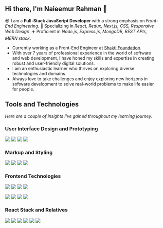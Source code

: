 ## Hi there, I'm Naieemur Rahman 👋

😎 I am a **Full-Stack JavaScript Developer** with a strong emphasis on *Front-End Engineering*. 🚀 Specializing in *React, Redux, Next.js, CSS, Responsive Web Design*. ✈️ Proficient in *Node.js, Express.js, MongoDB, REST APIs, MERN stack*.

* Currently working as a Front-End Engineer at [Shakti Foundation](https://www.shakti.org.bd/).
* With over 7 years of professional experience in the world of software and web development, I have honed my skills and expertise in creating robust and user-friendly digital solutions.
* I am an enthusiastic learner who thrives on exploring diverse technologies and domains.
* Always love to take challenges and enjoy exploring new horizons in software development to solve real-world problems to make life easier for people.

## Tools and Technologies
*Here are a couple of insights I've gained throughout my learning journey.*

### User Interface Design and Prototyping
<a href="#user-interface-design-and-prototyping"><img src="https://img.shields.io/badge/figma-F24E1E.svg?style=for-the-badge&logo=figma&logoColor=white"/></a>
<a href="#user-interface-design-and-prototyping"><img src="https://img.shields.io/badge/adobe%20xd-FF0000.svg?style=for-the-badge&logo=adobexd&logoColor=white"/></a>
<a href="#user-interface-design-and-prototyping"><img src="https://img.shields.io/badge/adobe%20photoshop-31A8FF.svg?style=for-the-badge&logo=adobephotoshop&logoColor=white"/></a>
<a href="#user-interface-design-and-prototyping"><img src="https://img.shields.io/badge/adobe%20illustrator-FF9A00.svg?style=for-the-badge&logo=adobeillustrator&logoColor=white"/></a>

### Markup and Styling
<a href="#markup-and-styling"><img src="https://img.shields.io/badge/html5-E34F26.svg?style=for-the-badge&logo=html5&logoColor=white"/></a>
<a href="#markup-and-styling"><img src="https://img.shields.io/badge/css3-1572B6.svg?style=for-the-badge&logo=css3&logoColor=white"/></a>
<a href="#markup-and-styling"><img src="https://img.shields.io/badge/sass-CC6699.svg?style=for-the-badge&logo=sass&logoColor=white"/></a>
<a href="#markup-and-styling"><img src="https://img.shields.io/badge/tailwind%20css-06B6D4.svg?style=for-the-badge&logo=tailwindcss&logoColor=white"/></a>

### Frontend Technologies
<a href="#frontend-technologies"><img src="https://img.shields.io/badge/react-61DAFB.svg?style=for-the-badge&logo=react&logoColor=black"/></a>
<a href="#frontend-technologies"><img src="https://img.shields.io/badge/next.js-000000.svg?style=for-the-badge&logo=next.js&logoColor=white"/></a>
<a href="#frontend-technologies"><img src="https://img.shields.io/badge/vue.js-4FC08D.svg?style=for-the-badge&logo=vue.js&logoColor=white"/></a>
<a href="#frontend-technologies"><img src="https://img.shields.io/badge/angular-DD0031.svg?style=for-the-badge&logo=angular&logoColor=white"/></a>

<a href="#frontend-technologies"><img src="https://img.shields.io/badge/bootstrap-7952B3.svg?style=for-the-badge&logo=bootstrap&logoColor=white"/></a>
<a href="#frontend-technologies"><img src="https://img.shields.io/badge/mui-007FFF.svg?style=for-the-badge&logo=mui&logoColor=white"/></a>
<a href="#frontend-technologies"><img src="https://img.shields.io/badge/chakra%20ui-319795.svg?style=for-the-badge&logo=chakraui&logoColor=white"/></a>
<a href="#frontend-technologies"><img src="https://img.shields.io/badge/daisy%20ui-319795.svg?style=for-the-badge&logo=daisyui&logoColor=white"/></a>

### React Stack and Relatives
<a href="#react-stack-and-relatives"><img src="https://img.shields.io/badge/redux-764ABC.svg?style=for-the-badge&logo=redux&logoColor=white"/></a>
<a href="#react-stack-and-relatives"><img src="https://img.shields.io/badge/zustand-1D4AC2.svg?style=for-the-badge&logo=zotero&logoColor=white"/></a>
<a href="#react-stack-and-relatives"><img src="https://img.shields.io/badge/react%20hook%20form-EC5990.svg?style=for-the-badge&logo=reacthookform&logoColor=white"/></a>
<a href="#react-stack-and-relatives"><img src="https://img.shields.io/badge/react%20router-CA4245.svg?style=for-the-badge&logo=reactrouter&logoColor=white"/></a>
<a href="#react-stack-and-relatives"><img src="https://img.shields.io/badge/react%20query-FF4154.svg?style=for-the-badge&logo=reactquery&logoColor=white"/></a>
<a href="#react-stack-and-relatives"><img src="https://img.shields.io/badge/axios-5A29E4.svg?style=for-the-badge&logo=axios&logoColor=white"/></a>

<!--
**naieem-bd/naieem-bd** is a ✨ _special_ ✨ repository because its `README.md` (this file) appears on your GitHub profile.

Here are some ideas to get you started:

- 🔭 I’m currently working on ...
- 🌱 I’m currently learning ...
- 👯 I’m looking to collaborate on ...
- 🤔 I’m looking for help with ...
- 💬 Ask me about ...
- 📫 How to reach me: ...
- 😄 Pronouns: ...
- ⚡ Fun fact: ...
-->
